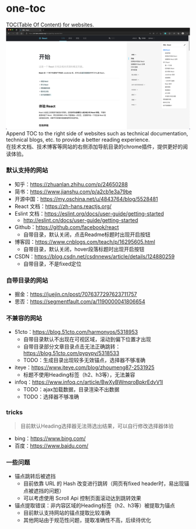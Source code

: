 # one-toc
TOC(Table Of Content) for websites.
<br>
![](screenshots/1.png)
<br>
Append TOC to the right side of websites such as technical documentation, technical blogs, etc. to provide a better reading experience.
<br>
在技术文档、技术博客等网站的右侧添加导航目录的chrome插件，提供更好的阅读体验。

### 默认支持的网站
- 知乎：https://zhuanlan.zhihu.com/p/24650288
- 简书：https://www.jianshu.com/p/a2cb1e3a79be
- 开源中国：https://my.oschina.net/u/4843764/blog/5528481
- React 文档：https://zh-hans.reactjs.org/
- Eslint 文档：https://eslint.org/docs/user-guide/getting-started
  - http://eslint.cn/docs/user-guide/getting-started
- Github：https://github.com/facebook/react
  - 自带目录，默认关闭，点击Readme标题时出现开启按钮
- 博客园：https://www.cnblogs.com/teach/p/16295605.html
  - 自带目录，默认关闭，hover段落标题时出现开启按钮
- CSDN：https://blog.csdn.net/csdnnews/article/details/124880259
  - 自带目录，不是fixed定位

### 自带目录的网站
- 掘金：https://juejin.cn/post/7076377297623711757
- 思否：https://segmentfault.com/a/1190000041806654

### 不兼容的网站
- 51cto：https://blog.51cto.com/harmonyos/5318953
  - 自带目录默认不出现在可视区域，滚动到偏下位置才出现
  - 自带目录部分文章目录点击无法正确跳转：https://blog.51cto.com/pypypy/5318533
  - TODO：生成目录出现较多无效锚点，选择器不够准确
- iteye：https://www.iteye.com/blog/zhoumeng87-2531925
  - 标题不使用Heading标签（h2、h3等），无法兼容
- infoq：https://www.infoq.cn/article/BwXyBWmqroBpkrEdvV1l
  - TODO：ajax加载数据，目录渲染不出数据
  - TODO：选择器不够准确

### tricks
> 目前默认Heading选择器无法筛选出结果，可以自行修改选择器体验
- bing：https://www.bing.com/
- 百度：https://www.baidu.com/

### 一些问题
- 锚点跳转后被遮挡
  - 目前依靠 URL 的 Hash 改变进行跳转（网页有fixed header时，易出现锚点被遮挡的问题）
  - 可以考虑使用 Scroll Api 控制页面滚动达到跳转效果
- 锚点提取错误：非内容区域的Heading标签（h2、h3等）被提取为锚点
  - 目前默认支持网站的锚点提取比较准确
  - 其他网站由于规范性问题，提取准确性不高，后续待优化
